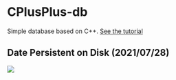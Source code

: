 # CPlusPlus-db
Simple database based on C++. [See the tutorial](https://cstack.github.io/db_tutorial/)

## Date Persistent on Disk (2021/07/28)
![](https://i.imgur.com/rWj1t0P.png)

